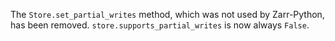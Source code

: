 The ``Store.set_partial_writes`` method, which was not used by Zarr-Python, has been removed.
``store.supports_partial_writes`` is now always ``False``.
